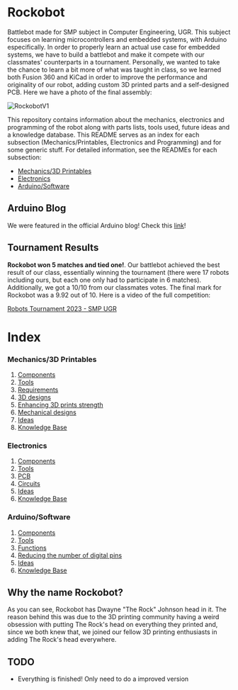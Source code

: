 # Rockobot
Battlebot made for SMP subject in Computer Engineering, UGR. This subject focuses on learning microcontrollers and embedded systems, with Arduino especifically. In order to properly learn an actual use case for embedded systems, we have to build a battlebot and make it compete with our classmates' counterparts in a tournament. Personally, we wanted to take the chance to learn a bit more of what was taught in class, so we learned both Fusion 360 and KiCad in order to improve the performance and originality of our robot, adding custom 3D printed parts and a self-designed PCB. Here we have a photo of the final assembly:

![RockobotV1](https://github.com/Pelochus/rockobot/blob/main/extras/images/Rockobot1.jpg)

This repository contains information about the mechanics, electronics and programming of the robot along with parts lists, tools used, future ideas and a knowledge database. This README serves as an index for each subsection (Mechanics/Printables, Electronics and Programming) and for some generic stuff. For detailed information, see the READMEs for each subsection:

- [Mechanics/3D Printables](https://github.com/Pelochus/rockobot/tree/main/printables/)
- [Electronics](https://github.com/Pelochus/rockobot/tree/main/electronics/)
- [Arduino/Software](https://github.com/Pelochus/rockobot/tree/main/arduino/)

## Arduino Blog
We were featured in the official Arduino blog! Check this [link](https://blog.arduino.cc/2023/09/29/can-you-smell-what-the-rockobot-is-cooking/?utm_source=segment&utm_medium=newsletter&utm_campaign=blog)!

## Tournament Results
**Rockobot won 5 matches and tied one!**. Our battlebot achieved the best result of our class, essentially winning the tournament (there were 17 robots including ours, but each one only had to participate in 6 matches). Additionally, we got a 10/10 from our classmates votes. The final mark for Rockobot was a 9.92 out of 10. Here is a video of the full competition:

[Robots Tournament 2023 - SMP UGR](https://www.youtube.com/watch?v=Jcgc2-T2o4o)

# Index
### Mechanics/3D Printables

1. [Components](https://github.com/Pelochus/rockobot/tree/main/printables#Components)
2. [Tools](https://github.com/Pelochus/rockobot/tree/main/printables#Tools)
3. [Requirements](https://github.com/Pelochus/rockobot/tree/main/printables#Requirements)
4. [3D designs](https://github.com/Pelochus/rockobot/tree/main/printables#3D-designs)
5. [Enhancing 3D prints strength](https://github.com/Pelochus/rockobot/tree/main/printables#Enhancing-3D-prints-strength)
6. [Mechanical designs](https://github.com/Pelochus/rockobot/tree/main/printables#Mechanical-designs)
7. [Ideas](https://github.com/Pelochus/rockobot/tree/main/printables#Ideas)
8. [Knowledge Base](https://github.com/Pelochus/rockobot/tree/main/printables#Knowledge-base)

### Electronics

1. [Components](https://github.com/Pelochus/rockobot/tree/main/electronics#Components)
2. [Tools](https://github.com/Pelochus/rockobot/tree/main/electronics#Tools)
3. [PCB](https://github.com/Pelochus/rockobot/tree/main/electronics#PCB)
4. [Circuits](https://github.com/Pelochus/rockobot/tree/main/electronics#Circuits)
5. [Ideas](https://github.com/Pelochus/rockobot/tree/main/electronics#Ideas)
6. [Knowledge Base](https://github.com/Pelochus/rockobot/tree/main/electronics#Knowledge-base)

### Arduino/Software

1. [Components](https://github.com/Pelochus/rockobot/tree/main/arduino#Components)
2. [Tools](https://github.com/Pelochus/rockobot/tree/main/arduino#Tools)
3. [Functions](https://github.com/Pelochus/rockobot/tree/main/arduino#Functions)
4. [Reducing the number of digital pins](https://github.com/Pelochus/rockobot/tree/main/arduino#Reducing-the-number-of-digital-pins)
5. [Ideas](https://github.com/Pelochus/rockobot/tree/main/arduino#Ideas)
6. [Knowledge Base](https://github.com/Pelochus/rockobot/tree/main/arduino#Knowledge-base)

## Why the name Rockobot?
As you can see, Rockobot has Dwayne "The Rock" Johnson head in it. The reason behind this was due to the 3D printing community having a weird obsession with putting The Rock's head on everything they printed and, since we both knew that, we joined our fellow 3D printing enthusiasts in adding The Rock's head everywhere.

## TODO
- Everything is finished! Only need to do a improved version
